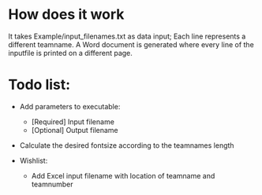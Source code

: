 ﻿# How does it work
It takes Example/input_filenames.txt as data input; Each line represents a different teamname. A Word document is generated where every line of the inputfile is printed on a different page.

# Todo list:
- Add parameters to executable:
	- [Required] Input filename
	- [Optional] Output filename
- Calculate the desired fontsize according to the teamnames length

- Wishlist: 
	- Add Excel input filename with location of teamname and teamnumber
